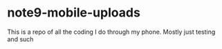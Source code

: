 # note9-mobile-uploads
This is a repo of all the coding I do through my phone. Mostly just testing and such
